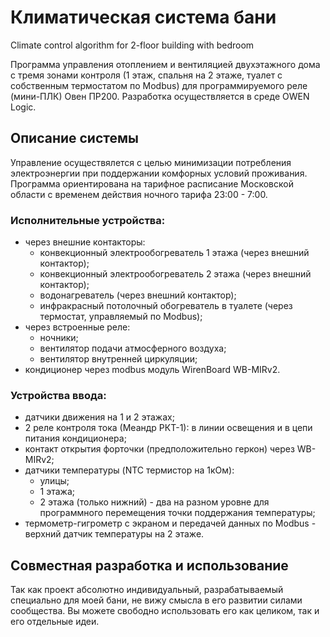 # Климатическая система бани
Climate control algorithm for 2-floor building with bedroom

Программа управления отоплением и вентиляцией двухэтажного дома с тремя зонами контроля (1 этаж, спальня на 2 этаже, туалет с собственным термостатом по Modbus) для программируемого реле (мини-ПЛК) Овен ПР200. Разработка осуществляется в среде OWEN Logic.
## Описание системы
Управление осуществялется с целью минимизации потребления электроэнергии при поддержании комфорных условий проживания. Программа ориентирована на тарифное расписание Московской области с временем действия ночного тарифа 23:00 - 7:00.

### Исполнительные устройства:
* через внешние контакторы:
  * конвекционный электрообогреватель 1 этажа (через внешний контактор);
  * конвекционный электрообогреватель 2 этажа (через внешний контактор);
  * водонагреватель (через внешний контактор);
  * инфракрасный потолочный обогреватель в туалете (через термостат, управляемый по Modbus);
* через встроенные реле:  
  * ночники;
  * вентилятор подачи атмосферного воздуха;
  * вентилятор внутренней циркуляции;
* кондиционер через modbus модуль WirenBoard WB-MIRv2.

### Устройства ввода:
* датчики движения на 1 и 2 этажах;
* 2 реле контроля тока (Меандр РКТ-1): в линии освещения и в цепи питания кондиционера;
* контакт открытия форточки (предположительно геркон) через WB-MIRv2;
* датчики температуры (NTC термистор на 1кОм):
  * улицы;
  * 1 этажа;
  * 2 этажа (только нижний) - два на разном уровне для программного перемещения точки поддержания температуры;
* термометр-гигрометр с экраном и передачей данных по Modbus - верхний датчик температуры на 2 этаже.
## Совместная разработка и использование
Так как проект абсолютно индивидуальный, разрабатываемый специально для моей бани, не вижу смысла в его развитии силами сообщества. Вы можете свободно использовать его как целиком, так и его отдельные идеи.

